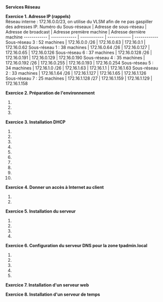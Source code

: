 **Services Réseau**

**Exercice 1. Adresse IP (rappels)**  
Réseau interne : 172.16.0.0/23, on utilise  du VLSM afin de ne pas gaspiller des adresses IP.
Numéro du Sous-réseaux | Adresse de sous-réseau | Adresse de broadcast | Adresse première machine | Adresse dernière machine
------------ | ------------- | ------------ | ------------ | ------------
Sous-réseau 3 : 52 machines | 172.16.0.0     /26 | 172.16.0.63 | 172.16.0.1 | 172.16.0.62
Sous-réseau 1 : 38 machines | 172.16.0.64    /26 | 172.16.0.127 | 172.16.0.65 | 172.16.0.126
Sous-réseau 6 : 37 machines | 172.16.0.128   /26 | 172.16.0.191 | 172.16.0.129 | 172.16.0.190
Sous-réseau 4 : 35 machines | 172.16.0.192   /26 | 172.16.0.255 | 172.16.0.193 | 172.16.0.254
Sous-réseau 5 : 34 machines | 172.16.1.0     /26 | 172.16.1.63 | 172.16.1.1 | 172.16.1.63
Sous-réseau 2 : 33 machines | 172.16.1.64    /26 | 172.16.1.127 | 172.16.1.65 | 172.16.1.126
Sous-réseau 7 : 25 machines | 172.16.1.128   /27 | 172.16.1.159 | 172.16.1.129 | 172.16.1.158

**Exercice 2. Préparation de l'environnement**  

1.  
2.  
3.  

**Exercice 3. Installation DHCP**

1.
2.
3.
4.
5.
6.
7.
8.
9.
10.

**Exercice 4. Donner un accès à Internet au client**

1.
2.

**Exercice 5. Installation du serveur**

1.
2.
3.
4.

**Exercice 6. Configuration du serveur DNS pour la zone tpadmin.local**

1.
2.
3.
4.
5.

**Exercice 7. Installation d'un serveur web**

**Exercice 8. Installation d'un serveur de temps**
